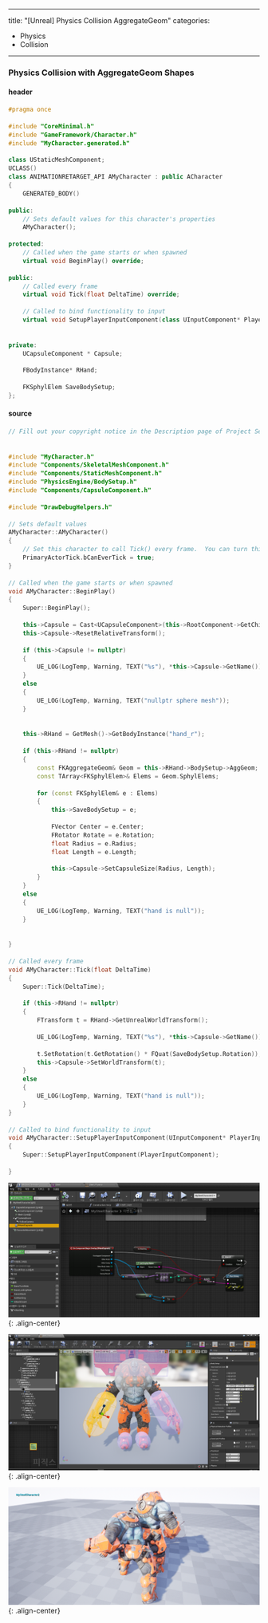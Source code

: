 
---
title: "[Unreal] Physics Collision AggregateGeom"
categories:
  - Physics
  - Collision
---

### Physics Collision with AggregateGeom Shapes
#### header

```c++
#pragma once

#include "CoreMinimal.h"
#include "GameFramework/Character.h"
#include "MyCharacter.generated.h"

class UStaticMeshComponent;
UCLASS()
class ANIMATIONRETARGET_API AMyCharacter : public ACharacter
{
	GENERATED_BODY()

public:
	// Sets default values for this character's properties
	AMyCharacter();

protected:
	// Called when the game starts or when spawned
	virtual void BeginPlay() override;

public:	
	// Called every frame
	virtual void Tick(float DeltaTime) override;

	// Called to bind functionality to input
	virtual void SetupPlayerInputComponent(class UInputComponent* PlayerInputComponent) override;


private:
	UCapsuleComponent * Capsule;

	FBodyInstance* RHand;

	FKSphylElem SaveBodySetup;
};
```
#### source

```c++
// Fill out your copyright notice in the Description page of Project Settings.


#include "MyCharacter.h"
#include "Components/SkeletalMeshComponent.h"
#include "Components/StaticMeshComponent.h"
#include "PhysicsEngine/BodySetup.h"
#include "Components/CapsuleComponent.h"

#include "DrawDebugHelpers.h"

// Sets default values
AMyCharacter::AMyCharacter()
{
 	// Set this character to call Tick() every frame.  You can turn this off to improve performance if you don't need it.
	PrimaryActorTick.bCanEverTick = true;
}

// Called when the game starts or when spawned
void AMyCharacter::BeginPlay()
{
	Super::BeginPlay();
	
	this->Capsule = Cast<UCapsuleComponent>(this->RootComponent->GetChildComponent(3));
	this->Capsule->ResetRelativeTransform();

	if (this->Capsule != nullptr)
	{
		UE_LOG(LogTemp, Warning, TEXT("%s"), *this->Capsule->GetName());
	}
	else
	{
		UE_LOG(LogTemp, Warning, TEXT("nullptr sphere mesh"));
	}


	this->RHand = GetMesh()->GetBodyInstance("hand_r");
	
	if (this->RHand != nullptr)
	{
		const FKAggregateGeom& Geom = this->RHand->BodySetup->AggGeom;
		const TArray<FKSphylElem>& Elems = Geom.SphylElems;

		for (const FKSphylElem& e : Elems)
		{
			this->SaveBodySetup = e;

			FVector Center = e.Center;
			FRotator Rotate = e.Rotation;
			float Radius = e.Radius;
			float Length = e.Length;

			this->Capsule->SetCapsuleSize(Radius, Length);
		}
	}
	else
	{
		UE_LOG(LogTemp, Warning, TEXT("hand is null"));
	}
	

}

// Called every frame
void AMyCharacter::Tick(float DeltaTime)
{
	Super::Tick(DeltaTime);

	if (this->RHand != nullptr)
	{
		FTransform t = RHand->GetUnrealWorldTransform();

		UE_LOG(LogTemp, Warning, TEXT("%s"), *this->Capsule->GetName());
		
		t.SetRotation(t.GetRotation() * FQuat(SaveBodySetup.Rotation));
		this->Capsule->SetWorldTransform(t);
	}
	else
	{
		UE_LOG(LogTemp, Warning, TEXT("hand is null"));
	}
}

// Called to bind functionality to input
void AMyCharacter::SetupPlayerInputComponent(UInputComponent* PlayerInputComponent)
{
	Super::SetupPlayerInputComponent(PlayerInputComponent);

}


```



![image-center](/assets/images/unreal-physics-collision-agggeom-blueprint.png){: .align-center}

![image-center](/assets/images/unreal-physics-collision-agggeom-physics-asset.png){: .align-center}

![image-center](/assets/images/unreal-physics-collision-agggeom-physics-result.png){: .align-center}
